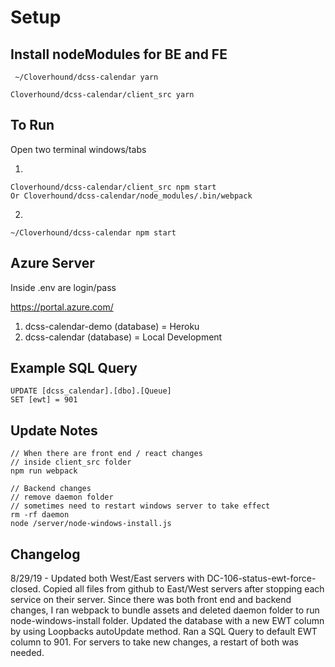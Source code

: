 # Setup

## Install nodeModules for BE and FE
```
 ~/Cloverhound/dcss-calendar yarn

Cloverhound/dcss-calendar/client_src yarn
```

## To Run
Open two terminal windows/tabs

1)
```
Cloverhound/dcss-calendar/client_src npm start
Or Cloverhound/dcss-calendar/node_modules/.bin/webpack
```
2)
```
~/Cloverhound/dcss-calendar npm start
```

## Azure Server
Inside .env are login/pass

https://portal.azure.com/

1) dcss-calendar-demo (database) = Heroku 
2) dcss-calendar (database) = Local Development


## Example SQL Query
```
UPDATE [dcss_calendar].[dbo].[Queue]
SET [ewt] = 901
```

## Update Notes

```
// When there are front end / react changes
// inside client_src folder
npm run webpack

// Backend changes
// remove daemon folder
// sometimes need to restart windows server to take effect
rm -rf daemon
node /server/node-windows-install.js
```

## Changelog

8/29/19 - Updated both West/East servers with DC-106-status-ewt-force-closed. Copied all files from github to East/West servers after stopping each service on their server. Since there was both front end and backend changes, I ran webpack to bundle assets and deleted daemon folder to run node-windows-install folder. Updated the database with a new EWT column by using Loopbacks autoUpdate method. Ran a SQL Query to default EWT column to 901. For servers to take new changes, a restart of both was needed.